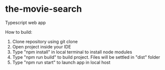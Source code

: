 # the-movie-search

Typescript web app

How to build: 
  1) Clone repository using git clone
  2) Open project inside your IDE
  3) Type "npm install" in local terminal to install node modules
  4) Type "npm run build" to build project. Files will be settled in "dist" folder
  5) Type "npm run start" to launch app in local host
